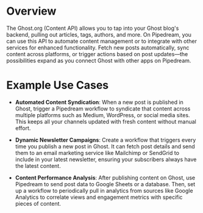 # Overview

The Ghost.org (Content API) allows you to tap into your Ghost blog's backend, pulling out articles, tags, authors, and more. On Pipedream, you can use this API to automate content management or to integrate with other services for enhanced functionality. Fetch new posts automatically, sync content across platforms, or trigger actions based on post updates—the possibilities expand as you connect Ghost with other apps on Pipedream.

# Example Use Cases

- **Automated Content Syndication**: When a new post is published in Ghost, trigger a Pipedream workflow to syndicate that content across multiple platforms such as Medium, WordPress, or social media sites. This keeps all your channels updated with fresh content without manual effort.

- **Dynamic Newsletter Campaigns**: Create a workflow that triggers every time you publish a new post in Ghost. It can fetch post details and send them to an email marketing service like Mailchimp or SendGrid to include in your latest newsletter, ensuring your subscribers always have the latest content.

- **Content Performance Analysis**: After publishing content on Ghost, use Pipedream to send post data to Google Sheets or a database. Then, set up a workflow to periodically pull in analytics from sources like Google Analytics to correlate views and engagement metrics with specific pieces of content.
